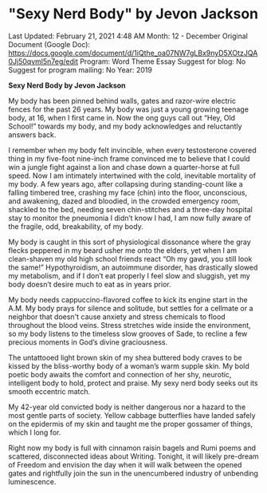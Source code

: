 # "Sexy Nerd Body" by Jevon Jackson

Last Updated: February 21, 2021 4:48 AM
Month: 12 - December
Original Document (Google Doc): https://docs.google.com/document/d/1iQthe_oa07NW7gLBx9nyD5XOtzJQA0Jj50qvml5n7eg/edit
Program: Word Theme Essay
Suggest for blog: No
Suggest for program mailing: No
Year: 2019

**Sexy Nerd Body by Jevon Jackson**

My body has been pinned behind walls, gates and razor-wire electric fences for the past 26 years. My body was just a young growing teenage body, at 16, when I first came in. Now the ong guys call out “Hey, Old School!” towards my body, and my body acknowledges and reluctantly answers back.

I remember when my body felt invincible, when every testosterone covered thing in my five-foot nine-inch frame convinced me to believe that I could win a jungle fight against a lion and chase down a quarter-horse at full speed. Now I am intimately intertwined with the cold, inevitable mortality of my body. A few years ago, after collapsing during standing-count like a falling timbered tree, crashing my face (chin) into the floor, unconscious, and awakening, dazed and bloodied, in the crowded emergency room, shackled to the bed, needing seven chin-stitches and a three-day hospital stay to monitor the pneumonia I didn’t know I had, I am now fully aware of the fragile, odd, breakability, of my body.

My body is caught in this sort of physiological dissonance where the gray flecks peppered in my beard usher me onto the elders, yet when I am clean-shaven my old high school friends react “Oh my gawd, you still look the same!” Hypothyroidism, an autoimmune disorder, has drastically slowed my metabolism, and if I don’t eat properly I feel slow and sluggish, yet my body doesn’t desire much to eat as in years prior.

My body needs cappuccino-flavored coffee to kick its engine start in the A.M. My body prays for silence and solitude, but settles for a cellmate or a neighbor that doesn't cause anxiety and stress chemicals to flood throughout the blood veins. Stress stretches wide inside the environment, so my body listens to the timeless slow grooves of Sade, to recline a few precious moments in God’s divine graciousness.

The untattooed light brown skin of my shea buttered body craves to be kissed by the bliss-worthy body of a woman’s warm supple skin. My bold poetic body awaits the comfort and connection of her shy, neurotic, intelligent body to hold, protect and praise. My sexy nerd body seeks out its smooth eccentric match.

My 42-year old convicted body is neither dangerous nor a hazard to the most gentle parts of society. Yellow cabbage butterflies have landed safely on the epidermis of my skin and taught me the proper gossamer of things, which I long for.

Right now my body is full with cinnamon raisin bagels and Rumi poems and scattered, disconnected ideas about Writing. Tonight, it will likely pre-dream of Freedom and envision the day when it will walk between the opened gates and rightfully join the sun in the unencumbered industry of unbending luminescence.